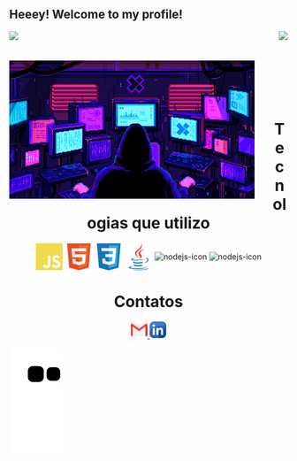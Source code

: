 ## Heeey! Welcome to my profile!

<div>
  <img  height="160em" src="https://github-readme-stats.vercel.app/api?username=GtOliv3r&show_icons=true&theme=neon&include_all_commits=true&count_private=true"/>
  <img align="right" height="160em" src="https://github-readme-stats.vercel.app/api/top-langs/?username=GtOliv3r&layout=compact&langs_count=16&theme=neon"/>
</div>
<br>

<div  align="center"> 
  <div style="display: inline_block"><br>
    <img align="left" height="250" alt="coding-time" src="synthwave_code.gif" style="margin-right: 30px;">
    <h1 align="center">Tecnologias que utilizo</h1>
    <img align="center" height="50" width="50" alt="js-icon"  src="https://raw.githubusercontent.com/devicons/devicon/master/icons/javascript/javascript-plain.svg">
    <img align="center" height="50" width="50" alt="html-icon" src="https://raw.githubusercontent.com/devicons/devicon/master/icons/html5/html5-original.svg">
    <img align="center" height="50" width="50" alt="css-icon" src="https://raw.githubusercontent.com/devicons/devicon/master/icons/css3/css3-original.svg">
    <img align="center" height="50" width="50" alt="nodejs-icon" src="https://raw.githubusercontent.com/devicons/devicon/master/icons/java/java-original.svg">
    <img align="center" height="50" width="50" alt="nodejs-icon" src="https://cdn.jsdelivr.net/gh/devicons/devicon/icons/c/c-original.svg">
    <img align="center" height="50" width="50" alt="nodejs-icon" src="https://cdn.jsdelivr.net/gh/devicons/devicon/icons/postgresql/postgresql-plain-wordmark.svg">
   </div>
    
  
  <h1 align="center">Contatos</h1>
    <a href = "mailto: gustavooliveira812@gmail.com">
      <img width="30" src="gmail.png">
    </a>
    <a href = "https://www.linkedin.com/in/gustavo-oliveira-da-cunha-606097269/">
      <img width="30" src="linkedin.png">
    </a>
</div>
  
![Snake animation](https://github.com/GtOliv3r/GtOliv3r/blob/output/github-contribution-grid-snake.svg)
